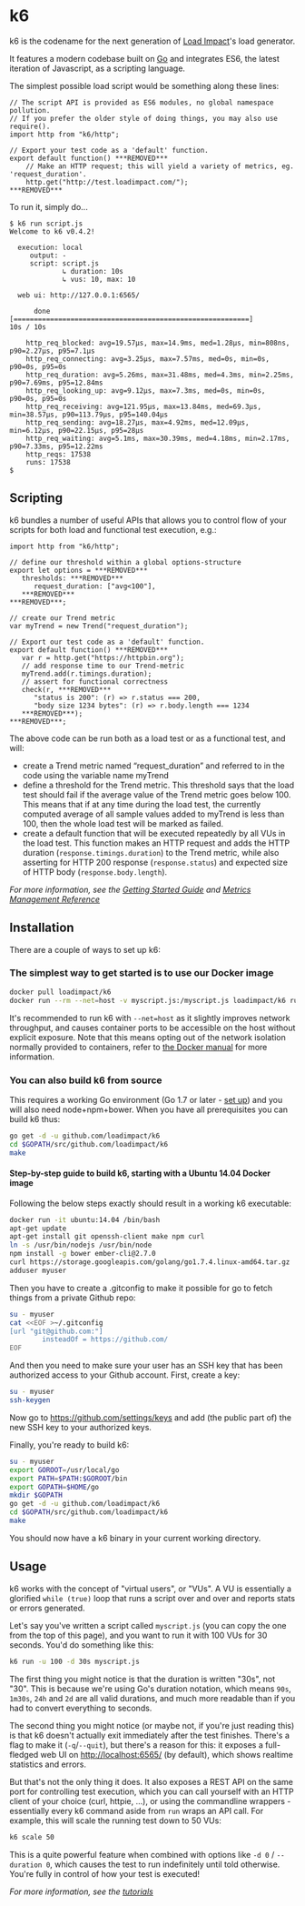k6
=========

k6 is the codename for the next generation of [Load Impact](https://loadimpact.com/)'s load generator.

It features a modern codebase built on [Go](https://golang.org/) and integrates ES6, the latest iteration of Javascript, as a scripting language.

The simplest possible load script would be something along these lines:

```es6
// The script API is provided as ES6 modules, no global namespace pollution.
// If you prefer the older style of doing things, you may also use require().
import http from "k6/http";

// Export your test code as a 'default' function.
export default function() ***REMOVED***
	// Make an HTTP request; this will yield a variety of metrics, eg. 'request_duration'.
	http.get("http://test.loadimpact.com/");
***REMOVED***
```

To run it, simply do...

```
$ k6 run script.js
Welcome to k6 v0.4.2!

  execution: local
     output: -
     script: script.js
             ↳ duration: 10s
             ↳ vus: 10, max: 10

  web ui: http://127.0.0.1:6565/

      done [==========================================================]        10s / 10s

    http_req_blocked: avg=19.57µs, max=14.9ms, med=1.28µs, min=808ns, p90=2.27µs, p95=7.1µs
    http_req_connecting: avg=3.25µs, max=7.57ms, med=0s, min=0s, p90=0s, p95=0s
    http_req_duration: avg=5.26ms, max=31.48ms, med=4.3ms, min=2.25ms, p90=7.69ms, p95=12.84ms
    http_req_looking_up: avg=9.12µs, max=7.3ms, med=0s, min=0s, p90=0s, p95=0s
    http_req_receiving: avg=121.95µs, max=13.84ms, med=69.3µs, min=38.57µs, p90=113.79µs, p95=140.04µs
    http_req_sending: avg=18.27µs, max=4.92ms, med=12.09µs, min=6.12µs, p90=22.15µs, p95=28µs
    http_req_waiting: avg=5.1ms, max=30.39ms, med=4.18ms, min=2.17ms, p90=7.33ms, p95=12.22ms
    http_reqs: 17538
    runs: 17538
$
```

Scripting
------------
k6 bundles a number of useful APIs that allows you to control flow of your scripts for both load and functional test execution, e.g.:

```es6
import http from "k6/http";

// define our threshold within a global options-structure
export let options = ***REMOVED***
   thresholds: ***REMOVED***
      request_duration: ["avg<100"],
   ***REMOVED***
***REMOVED***;

// create our Trend metric
var myTrend = new Trend("request_duration");

// Export our test code as a 'default' function.
export default function() ***REMOVED***
   var r = http.get("https://httpbin.org");
   // add response time to our Trend-metric
   myTrend.add(r.timings.duration);
   // assert for functional correctness
   check(r, ***REMOVED***
      "status is 200": (r) => r.status === 200,
      "body size 1234 bytes": (r) => r.body.length === 1234
   ***REMOVED***);
***REMOVED***;
```
The above code can be run both as a load test or as a functional test, and will:

* create a Trend metric named “request_duration” and referred to in the code using the variable name myTrend
* define a threshold for the Trend metric. This threshold says that the load test should fail if the average value of the Trend metric goes below 100. This means that if at any time during the load test, the currently computed average of all sample values added to myTrend is less than 100, then the whole load test will be marked as failed.
* create a default function that will be executed repeatedly by all VUs in the load test. This function makes an HTTP request and adds the HTTP duration (`response.timings.duration`) to the Trend metric, while also asserting for HTTP 200 response (`response.status`) and expected size of HTTP body (`response.body.length`).

*For more information, see the [Getting Started Guide](tutorials/getting-started.md) and [Metrics Management Reference](tutorials/metrics-management.md)*

Installation
------------

There are a couple of ways to set up k6:

### The simplest way to get started is to use our Docker image

```sh
docker pull loadimpact/k6
docker run --rm --net=host -v myscript.js:/myscript.js loadimpact/k6 run /myscript.js
```

It's recommended to run k6 with `--net=host` as it slightly improves network throughput, and causes container ports to be accessible on the host without explicit exposure. Note that this means opting out of the network isolation normally provided to containers, refer to [the Docker manual](https://docs.docker.com/v1.8/articles/networking/#how-docker-networks-a-container) for more information.


### You can also build k6 from source

This requires a working Go environment (Go 1.7 or later - [set up](https://golang.org/doc/install)) and you will also need node+npm+bower. When you have all prerequisites you can build k6 thus:

```sh
go get -d -u github.com/loadimpact/k6
cd $GOPATH/src/github.com/loadimpact/k6
make
```


#### Step-by-step guide to build k6, starting with a Ubuntu 14.04 Docker image

Following the below steps exactly should result in a working k6 executable:

```sh
docker run -it ubuntu:14.04 /bin/bash
apt-get update
apt-get install git openssh-client make npm curl
ln -s /usr/bin/nodejs /usr/bin/node
npm install -g bower ember-cli@2.7.0
curl https://storage.googleapis.com/golang/go1.7.4.linux-amd64.tar.gz | tar -C /usr/local -xzf -
adduser myuser
```

Then you have to create a .gitconfig to make it possible for go to fetch things from a private Github repo:

```sh
su - myuser
cat <<EOF >~/.gitconfig
[url "git@github.com:"]
        insteadOf = https://github.com/
EOF
```

And then you need to make sure your user has an SSH key that has been authorized access to your Github account. First, create a key:

```sh
su - myuser
ssh-keygen
```

Now go to https://github.com/settings/keys and add (the public part of) the new SSH key to your authorized keys.

Finally, you're ready to build k6:

```sh
su - myuser
export GOROOT=/usr/local/go
export PATH=$PATH:$GOROOT/bin
export GOPATH=$HOME/go
mkdir $GOPATH
go get -d -u github.com/loadimpact/k6
cd $GOPATH/src/github.com/loadimpact/k6
make
```

You should now have a k6 binary in your current working directory.
  

Usage
-----

k6 works with the concept of "virtual users", or "VUs". A VU is essentially a glorified `while (true)` loop that runs a script over and over and reports stats or errors generated.

Let's say you've written a script called `myscript.js` (you can copy the one from the top of this page), and you want to run it with 100 VUs for 30 seconds. You'd do something like this:

```sh
k6 run -u 100 -d 30s myscript.js
```

The first thing you might notice is that the duration is written "30s", not "30". This is because we're using Go's duration notation, which means `90s`, `1m30s`, `24h` and `2d` are all valid durations, and much more readable than if you had to convert everything to seconds.

The second thing you might notice (or maybe not, if you're just reading this) is that k6 doesn't actually exit immediately after the test finishes. There's a flag to make it (`-q`/`--quit`), but there's a reason for this: it exposes a full-fledged web UI on [http://localhost:6565/](http://localhost:6565/) (by default), which shows realtime statistics and errors.

But that's not the only thing it does. It also exposes a REST API on the same port for controlling test execution, which you can call yourself with an HTTP client of your choice (curl, httpie, ...), or using the commandline wrappers - essentially every k6 command aside from `run` wraps an API call. For example, this will scale the running test down to 50 VUs:

```sh
k6 scale 50
```

This is a quite powerful feature when combined with options like `-d 0` / `--duration 0`, which causes the test to run indefinitely until told otherwise. You're fully in control of how your test is executed!

*For more information, see the [tutorials](tutorials/getting-started.md)*
